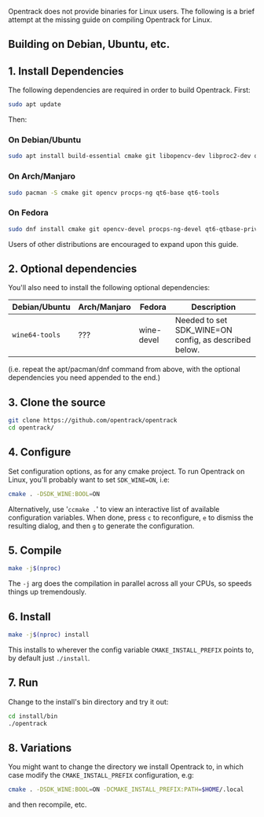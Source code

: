 Opentrack does not provide binaries for Linux users. The following is a brief attempt at the missing guide on compiling Opentrack for Linux.

## Building on Debian, Ubuntu, etc.

## 1. Install Dependencies

The following dependencies are required in order to build Opentrack. First:

```sh
sudo apt update
```

Then:

### On Debian/Ubuntu

```sh
sudo apt install build-essential cmake git libopencv-dev libproc2-dev qt6-base-private-dev qt6-tools-dev wine64-tools
```

### On Arch/Manjaro

```sh
sudo pacman -S cmake git opencv procps-ng qt6-base qt6-tools
```

### On Fedora

```sh
sudo dnf install cmake git opencv-devel procps-ng-devel qt6-qtbase-private-devel qt6-qttools-devel
```

Users of other distributions are encouraged to expand upon this guide.

## 2. Optional dependencies

You'll also need to install the following optional dependencies:

| Debian/Ubuntu  | Arch/Manjaro | Fedora     | Description                                           |
| -------------- | ------------ | ---------- | ----------------------------------------------------- |
| `wine64-tools` | ???          | wine-devel | Needed to set SDK_WINE=ON config, as described below. |

(i.e. repeat the apt/pacman/dnf command from above, with the optional dependencies
you need appended to the end.)

## 3. Clone the source

```bash
git clone https://github.com/opentrack/opentrack
cd opentrack/
```

## 4. Configure

Set configuration options, as for any cmake project. To run Opentrack on
Linux, you'll probably want to set `SDK_WINE=ON`, i.e:

```sh
cmake . -DSDK_WINE:BOOL=ON
```

Alternatively, use '`ccmake .`' to view an interactive list of available configuration variables. When done, press `c` to reconfigure, `e` to dismiss the resulting dialog, and then `g` to generate the configuration.

## 5. Compile

```sh
make -j$(nproc)
```

The `-j` arg does the compilation in parallel across all your CPUs, so speeds
things up tremendously.

## 6. Install

```sh
make -j$(nproc) install
```

This installs to wherever the config variable `CMAKE_INSTALL_PREFIX` points to,
by default just `./install`.

## 7. Run

Change to the install's bin directory and try it out:

```sh
cd install/bin
./opentrack
```

## 8. Variations

You might want to change the directory we install Opentrack to, in which case
modify the `CMAKE_INSTALL_PREFIX` configuration, e.g:

```sh
cmake . -DSDK_WINE:BOOL=ON -DCMAKE_INSTALL_PREFIX:PATH=$HOME/.local
```

and then recompile, etc.
